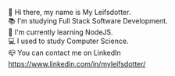 👋 Hi there, my name is My Leifsdotter.<br />
:books: I'm studying Full Stack Software Development.<br />
:seedling: I'm currently learning NodeJS.<br />
:computer: I used to study Computer Science.<br />
:mailbox_closed: You can contact me on LinkedIn https://www.linkedin.com/in/myleifsdotter/<br />


<!--
**myleifsdotter/myleifsdotter** is a ✨ _special_ ✨ repository because its `README.md` (this file) appears on your GitHub profile.

Here are some ideas to get you started:

- 🔭 I’m currently working on ...
- 🌱 I’m currently learning ...
- 👯 I’m looking to collaborate on ...
- 🤔 I’m looking for help with ...
- 💬 Ask me about ...
- 📫 How to reach me: ...
- 😄 Pronouns: ...
- ⚡ Fun fact: ...

-->
